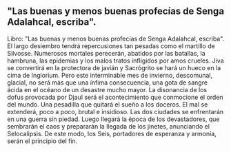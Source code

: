 ## "Las buenas y menos buenas profecías de Senga Adalahcal, escriba".
Libro: "Las buenas y menos buenas profecías de Senga Adalahcal, escriba".
El largo desiembro tendrá repercusiones tan pesadas como el martillo de Silvosse.
Numerosos mortales perecerán, abatidos por las batallas, la hambruna, las epidemias y los malos tratos infligidos por amos crueles. Jiva se convertirá en la protectora de javián y Sacrógrito se hará un hueco en la cima de Inglorium.
Pero este interminable mes de invierno, descomunal, glacial, no será más que una ínfima consecuencia, una gota de sangre ácida en el océano de un desastre mucho mayor.
La disonancia de los dofus provocada por Djaul será el acontecimiento que conmocione el orden del mundo.
Una pesadilla que quitará el sueño a los doceros.
El mal se extenderá, poco a poco, brutal e insidioso. Las dos ciudades se enfrentarán en una guerra sin piedad.
Luego llegará la época de los devastadores, que sembrarán el caos y prepararán la llegada de los jinetes, anunciando el Selocalipsis.
De este modo, los Seis, portadores de esperanza y armonía, serán el principio del fin.